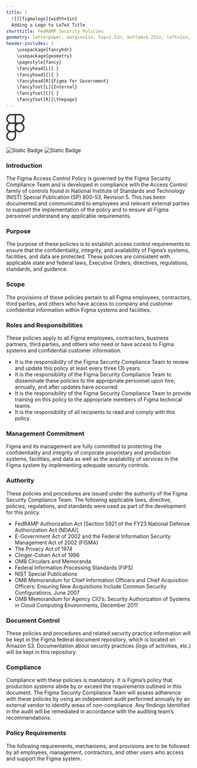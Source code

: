 ```yaml
---
title: |
  ![][figmalogo]{width=1in}  
  Adding a Logo to LaTeX Title
shorttitle: FedRAMP Security Policies
geometry: letterpaper, margin=1in, top=1.5in, bottom=1.25in, left=1in, right=1in, headheight=0.5in, headsep=0.25in, footskip=0.5in
header-includes: |
    \usepackage{fancyhdr}        
    \usepackage{geometry}
    \pagestyle{fancy}
    \fancyhead[L]{ }
    \fancyhead[C]{ }
    \fancyhead[R]{Figma for Government}
    \fancyfoot[L]{Internal}
    \fancyfoot[C]{ }
    \fancyfoot[R]{\thepage}
---
```

![image][figmalogo]


![Static Badge](https://img.shields.io/badge/Figma_for_Government-red?logo=figma&logoColor=ffffff)
![Static Badge](https://img.shields.io/badge/Classification-Internal-white?logo=readthedocs&logoColor=ffffff)


### Introduction
The Figma Access Control Policy is governed by the Figma Security Compliance Team and is developed in compliance with the Access Control family of controls found in National Institute of Standards and Technology (NIST) Special Publication (SP) 800-53, Revision 5. This has been documented and communicated to employees and relevant external parties to support the implementation of the policy and to ensure all Figma personnel understand any applicable requirements.

### Purpose
The purpose of these policies is to establish access control requirements to ensure that the confidentiality, integrity, and availability of Figma’s systems, facilities, and data are protected. These policies are consistent with applicable state and federal laws, Executive Orders, directives, regulations, standards, and guidance. 

### Scope 
The provisions of these policies pertain to all Figma employees, contractors, third parties, and others who have access to company and customer confidential information within Figma systems and facilities. 

### Roles and Responsibilities
These policies apply to all Figma employees, contractors, business partners, third parties, and others who need or have access to Figma systems and confidential customer information.

* It is the responsibility of the Figma Security Compliance Team to review and update this policy at least every three (3) years. 
* It is the responsibility of the Figma Security Compliance Team to disseminate these policies to the appropriate personnel upon hire, annually, and after updates have occurred.
* It is the responsibility of the Figma Security Compliance Team to provide training on this policy to the appropriate members of Figma technical teams. 
* It is the responsibility of all recipients to read and comply with this policy. 

### Management Commitment
Figma and its management are fully committed to protecting the confidentiality and integrity of corporate proprietary and production systems, facilities, and data as well as the availability of services in the Figma system by implementing adequate security controls.

### Authority
These policies and procedures are issued under the authority of the Figma Security Compliance Team. The following applicable laws, directive, policies, regulations, and standards were used as part of the development for this policy. 
* FedRAMP Authorization Act [Section 5921 of the FY23 National Defense Authorization Act (NDAA)]
* E-Government Act of 2002 and the Federal Information Security Management Act of 2002 (FISMA)
* The Privacy Act of 1974
* Clinger-Cohen Act of 1996
* OMB Circulars and Memoranda
* Federal Information Processing Standards (FIPS)
* NIST Special Publications
* OMB Memorandum for Chief Information Officers and Chief Acquisition Officers: Ensuring New Acquisitions Include Common Security Configurations, June 2007
* OMB Memorandum for Agency CIO’s: Security Authorization of Systems in Cloud Computing Environments, December 2011

### Document Control
These policies and procedures and related security practice information will be kept in the Figma federal document repository, which is located on Amazon S3. Documentation about security practices (logs of activities, etc.) will be kept in this repository. 

### Compliance
Compliance with these policies is mandatory. It is Figma’s policy that production systems abide by or exceed the requirements outlined in this document. The Figma Security Compliance Team will assess adherence with these policies by using an independent audit performed annually by an external vendor to identify areas of non-compliance. Any findings identified in the audit will be remediated in accordance with the auditing team’s recommendations.

### Policy Requirements
The following requirements, mechanisms, and provisions are to be followed by all employees, management, contractors, and other users who access and support the Figma system.



[figmalogo]: logo.png
[def]: logo.png